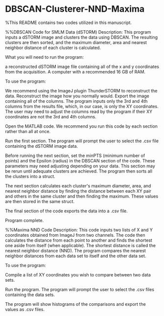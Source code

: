 # DBSCAN-Clusterer-NND-Maxima
%This README contains two codes utilized in this manuscript. 


%%DBSCAN Code for SMLM Data (dSTORM)
Description: This program inputs a dSTORM image and clusters the data using DBSCAN. The resulting clusters are then sorted, and the maximum diameter, area and nearest neighbor distance of each cluster is calculated. 

What you will need to run the program:

a reconstructed dSTORM image file containing all of the x and y coordinates from the acquisition.
A computer with a recommended 16 GB of RAM.

To use the program:

We recommend using the ImageJ plugin ThunderSTORM to reconstruct the data. Reconstruct the image how you normally would. Export the image containing all of the columns. The program inputs only the 3rd and 4th columns from the results file, which, in our case, is only the XY coordinates. The user may need to adjust the columns read by the program if their XY coordinates are not the 3rd and 4th columns.

Open the MATLAB code. We recommend you run this code by each section rather than all at once.

Run the first section. The program will prompt the user to select the .csv file containing the dSTORM image data.

Before running the next section, set the minPTS (minimum number of points) and the Epsilon (radius) in the DBSCAN section of the code. These parameters may need adjusting depending on your data. This section may be rerun until adequate clusters are achieved. The program then sorts all the clusters into a struct.

The next section calculates each cluster's maximum diameter, area, and nearest neighbor distance by finding the distance between each XY pair and others in the same cluster and then finding the maximum. These values are then stored in the same struct.

The final section of the code exports the data into a .csv file. 

Program complete.

%%Maxima NND Code
Description: This code inputs two lists of X and Y coordinates obtained from ImageJ from two channels. The code then calculates the distance from each point to another and finds the shortest one aside from itself (when applicable). The shortest distance is called the nearest neighbor distance (NND). The program compares the nearest neighbor distances from each data set to itself and the other data set. 

To use the program:

Compile a list of XY coordinates you wish to compare between two data sets. 

Run the program. The program will prompt the user to select the .csv files containing the data sets.

The program will show histograms of the comparisons and export the values as .csv files. 
